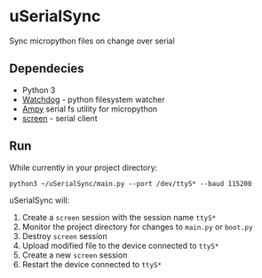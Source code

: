 # uSerialSync
Sync micropython files on change over serial

## Dependecies
* Python 3
* [Watchdog](https://pypi.org/project/watchdog/) - python filesystem watcher
* [Ampy](https://learn.adafruit.com/micropython-basics-load-files-and-run-code/install-ampy) serial fs utility for micropython
* [screen](https://www.gnu.org/software/screen/manual/screen.html) - serial client

## Run
While currently in your project directory:
```
python3 ~/uSerialSync/main.py --port /dev/ttyS* --baud 115200
```
uSerialSync will:
1. Create a `screen` session with the session name `ttyS*` 
2. Monitor the project directory for changes to `main.py` or `boot.py`
3. Destroy `screen` session
4. Upload modified file to the device connected to `ttyS*`
5. Create a new `screen` session
6. Restart the device connected to `ttyS*`
